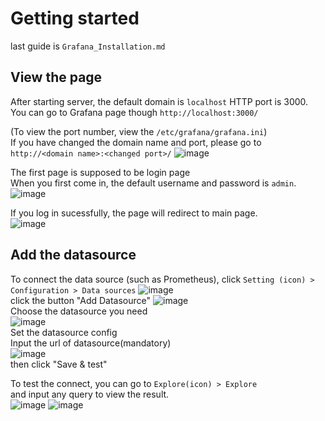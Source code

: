 # Getting started
last guide is `Grafana_Installation.md`
## View the page
After starting server, the default domain is `localhost` HTTP port is 3000.  
You can go to Grafana page though `http://localhost:3000/`  
  
(To view the port number, view the `/etc/grafana/grafana.ini`)  
If you have changed the domain name and port, please go to `http://<domain name>:<changed port>/` 
![image](https://user-images.githubusercontent.com/71573064/172525162-8138a626-f420-4690-a514-34209ba1599a.png)
  
The first page is supposed to be login page  
When you first come in, the default username and password is `admin`.  
![image](https://user-images.githubusercontent.com/71573064/172522030-13b8b032-e56b-4e36-84a2-a9aed36ea598.png)
  
If you log in sucessfully, the page will redirect to main page.  
![image](https://user-images.githubusercontent.com/71573064/172522249-3498c042-1460-4fce-a648-5dbf2d0056ef.png)

## Add the datasource
To connect the data source (such as Prometheus), click `Setting (icon) > Configuration > Data sources`
![image](https://user-images.githubusercontent.com/71573064/172522210-970d92c7-8ed5-460b-b83b-a86a04182718.png)  
click the button "Add Datasource"
![image](https://user-images.githubusercontent.com/71573064/172522444-a62b4781-54e2-4732-a000-fad307cc7854.png)  
Choose the datasource you need  
![image](https://user-images.githubusercontent.com/71573064/172522597-2c95dde1-90fd-4743-b355-f99048fb696a.png)  
Set the datasource config  
Input the url of datasource(mandatory)  
![image](https://user-images.githubusercontent.com/71573064/172522705-6256f1b4-41df-4c7e-896e-6fe55a5717f5.png)  
then click "Save & test"  
  
To test the connect, you can go to `Explore(icon) > Explore`  
and input any query to view the result.  
![image](https://user-images.githubusercontent.com/71573064/172523661-395d6222-6c38-4783-a228-a57fcdb150b8.png)
![image](https://user-images.githubusercontent.com/71573064/172523707-66e3d882-b3ed-4f1a-9cde-93a4c976fc40.png)
